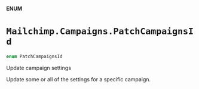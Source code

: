 **ENUM**

# `Mailchimp.Campaigns.PatchCampaignsId`

```swift
enum PatchCampaignsId
```

Update campaign settings

Update some or all of the settings for a specific campaign.
